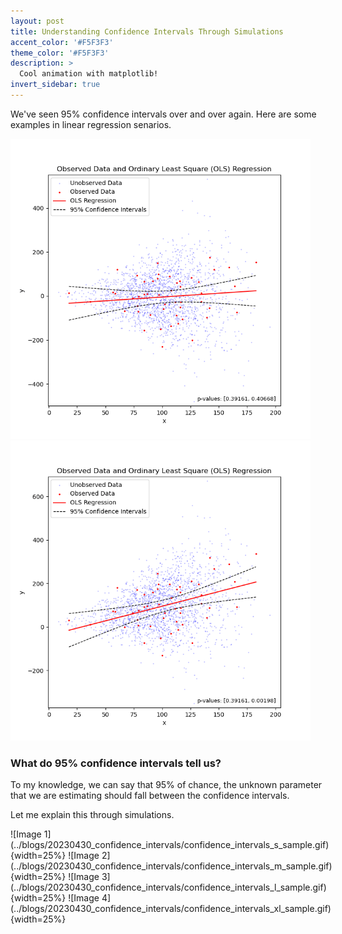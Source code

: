 ```yaml
---
layout: post
title: Understanding Confidence Intervals Through Simulations
accent_color: '#F5F3F3'
theme_color: '#F5F3F3'
description: >
  Cool animation with matplotlib!
invert_sidebar: true
---
```


We've seen 95% confidence intervals over and over again. Here are some examples in linear regression senarios.

<img src="../blogs/20230430_confidence_intervals/CI_negative_hetero_v1.gif" alt="drawing" width="480"/>
<img src="../blogs/20230430_confidence_intervals/CI_positive_hetero_v1.gif" alt="drawing" width="480"/>

### What do 95% confidence intervals tell us?

To my knowledge, we can say that 95% of chance, the unknown parameter that we are estimating should fall between the confidence intervals.

Let me explain this through simulations.


<div style="display:flex;flex-wrap:wrap;">
   ![Image 1](../blogs/20230430_confidence_intervals/confidence_intervals_s_sample.gif){width=25%}
   ![Image 2](../blogs/20230430_confidence_intervals/confidence_intervals_m_sample.gif){width=25%}
   ![Image 3](../blogs/20230430_confidence_intervals/confidence_intervals_l_sample.gif){width=25%}
   ![Image 4](../blogs/20230430_confidence_intervals/confidence_intervals_xl_sample.gif){width=25%}
</div>


